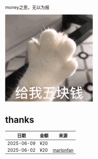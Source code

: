   money之恩，无以为报 

![image](five.jpg)

# thanks

日期|金额|来源|
--|--|--|
2025-06-09|¥20|
2025-06-02|¥20|[marlonfan](https://github.com/marlonfan)
